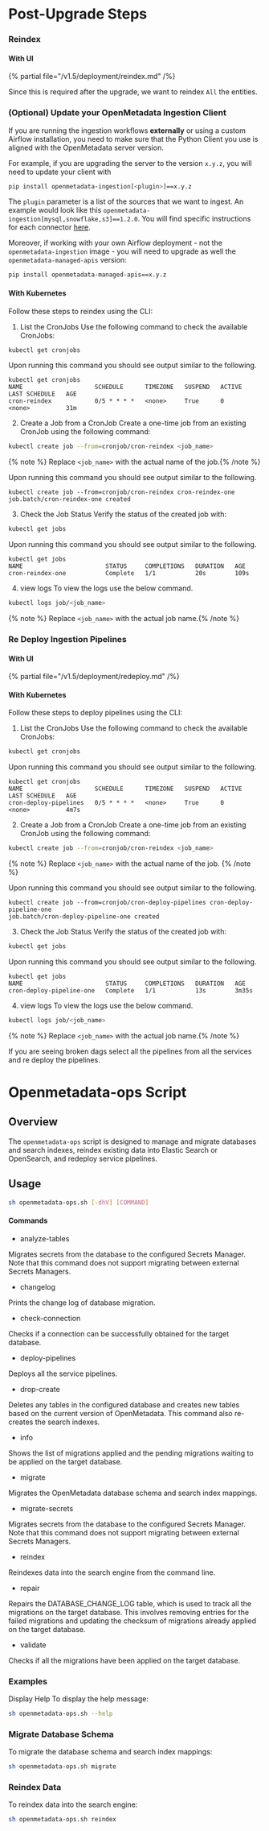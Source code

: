 # Post-Upgrade Steps

### Reindex

#### With UI

{% partial file="/v1.5/deployment/reindex.md" /%}

Since this is required after the upgrade, we want to reindex `All` the entities.

### (Optional) Update your OpenMetadata Ingestion Client

If you are running the ingestion workflows **externally** or using a custom Airflow installation, you need to make sure that the Python Client you use is aligned
with the OpenMetadata server version.

For example, if you are upgrading the server to the version `x.y.z`, you will need to update your client with

```bash
pip install openmetadata-ingestion[<plugin>]==x.y.z
```

The `plugin` parameter is a list of the sources that we want to ingest. An example would look like this `openmetadata-ingestion[mysql,snowflake,s3]==1.2.0`.
You will find specific instructions for each connector [here](/connectors).

Moreover, if working with your own Airflow deployment - not the `openmetadata-ingestion` image - you will need to upgrade
as well the `openmetadata-managed-apis` version:

```bash
pip install openmetadata-managed-apis==x.y.z
```

#### With Kubernetes
Follow these steps to reindex using the CLI:

1.	List the CronJobs
Use the following command to check the available CronJobs:
```bash
kubectl get cronjobs
```
Upon running this command you should see output similar to the following.
```CommandLine
kubectl get cronjobs
NAME                    SCHEDULE      TIMEZONE   SUSPEND   ACTIVE   LAST SCHEDULE   AGE
cron-reindex            0/5 * * * *   <none>     True      0        <none>          31m
```

2.	Create a Job from a CronJob
Create a one-time job from an existing CronJob using the following command:
```bash
kubectl create job --from=cronjob/cron-reindex <job_name>
```
{% note %} Replace `<job_name>` with the actual name of the job.{% /note %}

Upon running this command you should see output similar to the following.
```CommandLine
kubectl create job --from=cronjob/cron-reindex cron-reindex-one
job.batch/cron-reindex-one created
```
3.	Check the Job Status
Verify the status of the created job with:
```bash
kubectl get jobs
```
Upon running this command you should see output similar to the following.
```CommandLine
kubectl get jobs
NAME                       STATUS     COMPLETIONS   DURATION   AGE
cron-reindex-one           Complete   1/1           20s        109s
```
4. view logs 
To view the logs use the below command.
```bash
kubectl logs job/<job_name>
```
{% note %} Replace `<job_name>` with the actual job name.{% /note %}



### Re Deploy Ingestion Pipelines

#### With UI

{% partial file="/v1.5/deployment/redeploy.md" /%}

#### With Kubernetes

Follow these steps to deploy pipelines using the CLI:
1.	List the CronJobs
Use the following command to check the available CronJobs:
```bash
kubectl get cronjobs
```
Upon running this command you should see output similar to the following.
```commandline
kubectl get cronjobs
NAME                    SCHEDULE      TIMEZONE   SUSPEND   ACTIVE   LAST SCHEDULE   AGE
cron-deploy-pipelines   0/5 * * * *   <none>     True      0        <none>          4m7s
```
2.	Create a Job from a CronJob
Create a one-time job from an existing CronJob using the following command:
```bash
kubectl create job --from=cronjob/cron-reindex <job_name>
```
{% note %} 
Replace `<job_name>` with the actual name of the job.
{% /note %}

Upon running this command you should see output similar to the following.
```commandline
kubectl create job --from=cronjob/cron-deploy-pipelines cron-deploy-pipeline-one
job.batch/cron-deploy-pipeline-one created
```
3.	Check the Job Status
Verify the status of the created job with:
```bash
kubectl get jobs
```
Upon running this command you should see output similar to the following.
```CommandLine
kubectl get jobs
NAME                       STATUS     COMPLETIONS   DURATION   AGE
cron-deploy-pipeline-one   Complete   1/1           13s        3m35s
```
4. view logs 
To view the logs use the below command.
```bash
kubectl logs job/<job_name>
```
{% note %} Replace `<job_name>` with the actual job name.{% /note %}



If you are seeing broken dags select all the pipelines from all the services and re deploy the pipelines.

# Openmetadata-ops Script

## Overview

The `openmetadata-ops` script is designed to manage and migrate databases and search indexes, reindex existing data into Elastic Search or OpenSearch, and redeploy service pipelines.

## Usage

``` bash
sh openmetadata-ops.sh [-dhV] [COMMAND]
```

#### Commands
* analyze-tables 

Migrates secrets from the database to the configured Secrets Manager. Note that this command does not support migrating between external Secrets Managers.

* changelog

Prints the change log of database migration.

* check-connection

Checks if a connection can be successfully obtained for the target database.

* deploy-pipelines

Deploys all the service pipelines.

* drop-create

Deletes any tables in the configured database and creates new tables based on the current version of OpenMetadata. This command also re-creates the search indexes.

* info

Shows the list of migrations applied and the pending migrations waiting to be applied on the target database.

* migrate

Migrates the OpenMetadata database schema and search index mappings.

* migrate-secrets

Migrates secrets from the database to the configured Secrets Manager. Note that this command does not support migrating between external Secrets Managers.

* reindex

Reindexes data into the search engine from the command line.

* repair

Repairs the DATABASE_CHANGE_LOG table, which is used to track all the migrations on the target database. This involves removing entries for the failed migrations and updating the checksum of migrations already applied on the target database.

* validate

Checks if all the migrations have been applied on the target database.

### Examples

Display Help To display the help message:

```bash
sh openmetadata-ops.sh --help
```

### Migrate Database Schema

To migrate the database schema and search index mappings:
```bash
sh openmetadata-ops.sh migrate
```

### Reindex Data

To reindex data into the search engine:
```bash
sh openmetadata-ops.sh reindex
```
